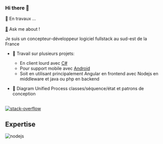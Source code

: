### Hi there 👋
🔭 En travaux ...<br>  
<a href="mailto:garcia.fred@wanadoo.fr">💬</a> Ask me about !

<!--
- 🔭 I’m currently working on ...
- 🌱 I’m currently learning ...
- 👯 I’m looking to collaborate on ...
- 🤔 I’m looking for help with ...
- 💬 Ask me about ...
- 📫 How to reach me: ...
- 😄 Pronouns: ...
- ⚡ Fun fact: ...
-->

Je suis un concepteur-développeur logiciel fullstack au sud-est de la France
- 🔭 Travail sur plusieurs projets:
  - En client lourd avec <a href="https://github.com/FredGarcia/ArmoireRFID">C#</a>
  - Pour support mobile avec <a href="https://github.com/FredGarcia/Andro1">Android</a>
  - Soit en utilisant principalement Angular en frontend avec Nodejs en middleware et java ou php en backend  
  
- 🌱 Diagram Unified Process classes/séquence/état et patrons de conception 
<br>
<a href="https://stackoverflow.com/users/16342201/frederic-garcia"><img align="center" alt="stack-overflow" src="https://img.shields.io/badge/stack%20overflow-FE7A16?logo=stack-overflow&logoColor=white&style=for-the-badge"/></a>
<br>

## Expertise 
<img align="left" alt="nodejs" src="https://img.shields.io/badge/node-%3E%3D%206.0.0-brightgreen" />
